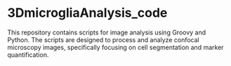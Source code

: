 # 3DmicrogliaAnalysis_code
 This repository contains scripts for image analysis using Groovy and Python. The scripts are designed to process and analyze confocal microscopy images, specifically focusing on cell segmentation and marker quantification.
